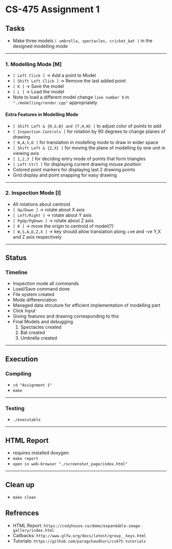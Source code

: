 # CS-475 Assignment 1

## Tasks

- Make three models `( umbrella, spectacles, cricket_bat )` in the designed modelling mode

***

### 1. Modelling Mode [M]

- `[ Left Click ]` -> Add a point to Model
- `[ Shift Left Click ]` -> Remove the last added point
- `[ K ]` -> Save the model
- `[ L ]` -> Load the model
- Note to load a different model change `line number 9` in `"./modelling/render.cpp"` appropriately

#### Extra Features in Modelling Mode
- `[ Shift Left & {R,G,B} and {T,H,N} ]` to adjust color of points to add
- `[ Inspection Controls ]` for rotation by 90 degrees to change planes of drawing
- `[ W,A,S,D ]` for translation in modelling mode to draw in wider space 
- `[ Shift Left & {Z,X} ]` for moving the plane of modelling by one unit in viewing axis
- `[ 1,2,3 ]` for deciding entry mode of points that form triangles
- `[ Left-Ctrl ]` for displaying current drawing mouse position
-  Colored point markers for displaying last 2 drawing points
-  Grid display and point snapping for easy drawing
 
***

### 2. Inspection Mode [I] 

- All rotations about centroid
- `[ Up/Down ]` -> rotate about X axis 
- `[ Left/Right ]` -> rotate about Y axis
- `[ PgUp/PgDown ]` -> rotate about Z axis
- `[ R ]` -> move the origin to centroid of model(?)
- `[ W,S,A,D,Z,X ]` -> key should allow translation along +ve and -ve Y,X and Z axis respectively

---

## Status

### Timeline 
- Inspection mode all commands 
- Load/Save command done
- File system created
- Mode differenciation
- Managed data strcuture for efficient implementation of modelling part
- Click Input
- Giving features and drawing corresponding to this
- Final Models and debugging
	1. Spectacles created
	2. Bat created
	3. Umbrella created

---

## Execution

### Compiling
- `cd "Assignment 1"`
- `make`

***

### Testing
- `./executable`

---

## HTML Report
- requires installed doxygen 
- `make report`
- `open in web-browser "./screenshot_page/index.html"`

---

## Clean up
- `make clean`

## Refrences
- HTML Report: `https://codyhouse.co/demo/expandable-image-gallery/index.html`
- Callbacks: `http://www.glfw.org/docs/latest/group__keys.html`
- Tutorials: `https://github.com/paragchaudhuri/cs475-tutorials`

	